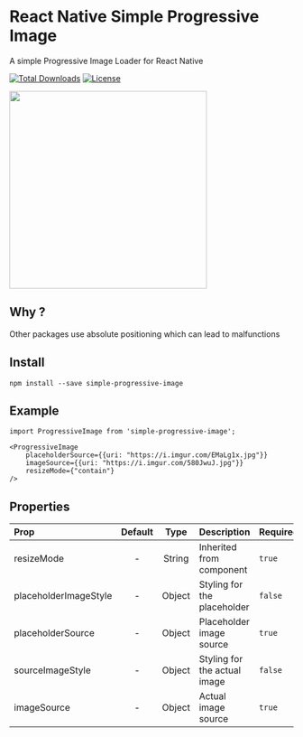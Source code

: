 # React Native Simple Progressive Image

A simple Progressive Image Loader for React Native

[![Total Downloads](https://img.shields.io/npm/dt/simple-progressive-image.svg?style=flat-square)](https://www.npmjs.com/package/simple-progressive-image) [![License](https://img.shields.io/npm/l/simple-progressive-image.svg?style=flat-square)](LICENSE)

[<img src="https://i.imgur.com/DvwQx7p.gif" width="350">](https://i.imgur.com/DvwQx7p.gif)

## Why ? 

Other packages use absolute positioning which can lead to malfunctions

## Install 

```
npm install --save simple-progressive-image
```

## Example

```
import ProgressiveImage from 'simple-progressive-image';

<ProgressiveImage
	placeholderSource={{uri: "https://i.imgur.com/EMaLg1x.jpg"}}
	imageSource={{uri: "https://i.imgur.com/580JwuJ.jpg"}}
	resizeMode={"contain"}
/>
```

## Properties

| Prop  | Default  | Type | Description | Required |
| :------------ |:---------------:| :---------------:| :-----| :-----|
| resizeMode | - | String | Inherited from <Image /> component | `true` | 
| placeholderImageStyle | - | Object | Styling for the placeholder | `false` |
| placeholderSource | - | Object | Placeholder image source | `true` |
| sourceImageStyle | - | Object | Styling for the actual image | `false` | 
| imageSource | - | Object | Actual image source | `true` |
